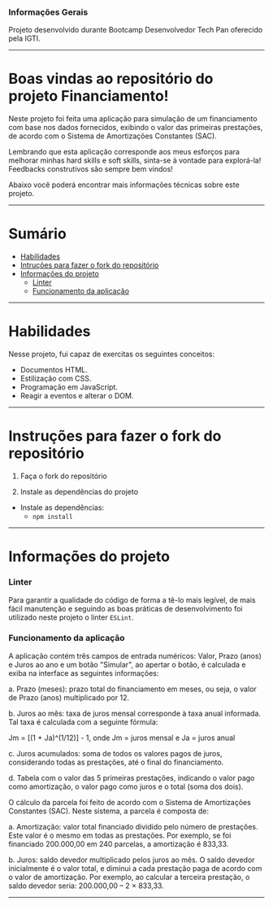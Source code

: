 ### Informações Gerais

Projeto desenvolvido durante Bootcamp Desenvolvedor Tech Pan oferecido pela IGTI.

---

# Boas vindas ao repositório do projeto Financiamento!

Neste projeto foi feita uma aplicação para simulação de um financiamento com base nos dados fornecidos, exibindo o valor das primeiras prestações, de acordo com o Sistema de Amortizações Constantes (SAC).

Lembrando que esta aplicação corresponde aos meus esforços para melhorar minhas hard skills e soft skills, sinta-se à vontade para explorá-la! Feedbacks construtivos são sempre bem vindos!

Abaixo você poderá encontrar mais informações técnicas sobre este projeto.

---

# Sumário

- [Habilidades](#habilidades)
- [Intruções para fazer o fork do repositório](#intruções-para-fazer-o-fork-do-repositório)
- [Informações do projeto](#informações-do-projeto)
  - [Linter](#linter)
  - [Funcionamento da aplicação](#funcionamento-da-aplicação)

---

# Habilidades

Nesse projeto, fui capaz de exercitas os seguintes conceitos:  

- Documentos HTML.
- Estilização com CSS.
- Programação em JavaScript.
- Reagir a eventos e alterar o DOM.

---

# Instruções para fazer o fork do repositório

1. Faça o fork do repositório

2. Instale as dependências do projeto
  * Instale as dependências:
    * `npm install`

---

# Informações do projeto

### Linter

Para garantir a qualidade do código de forma a tê-lo mais legível, de mais fácil manutenção e seguindo as boas práticas de desenvolvimento foi utilizado neste projeto o linter `ESLint`.

### Funcionamento da aplicação

A aplicação contém três campos de entrada numéricos: Valor, Prazo (anos) e Juros ao ano e um botão "Simular", ao apertar o botão, é calculada e exiba na interface as seguintes informações:

a. Prazo (meses): prazo total do financiamento em meses, ou seja, o valor de Prazo (anos) multiplicado por 12.

b. Juros ao mês: taxa de juros mensal corresponde à taxa anual informada. Tal taxa é calculada com a seguinte fórmula:

Jm = [(1 + Ja)^(1/12)] - 1, onde Jm = juros mensal e Ja = juros anual

c. Juros acumulados: soma de todos os valores pagos de juros, considerando todas as prestações, até o final do financiamento.

d. Tabela com o valor das 5 primeiras prestações, indicando o valor pago como amortização, o valor pago como juros e o total (soma dos dois).

O cálculo da parcela foi feito de acordo com o Sistema de Amortizações Constantes (SAC). Neste sistema, a parcela é composta de:

a. Amortização: valor total financiado dividido pelo número de prestações. Este valor é o mesmo em todas as prestações. Por exemplo, se foi financiado 200.000,00 em 240 parcelas, a amortização é 833,33.

b. Juros: saldo devedor multiplicado pelos juros ao mês. O saldo devedor inicialmente é o valor total, e diminui a cada prestação paga de acordo com o valor de amortização. Por exemplo, ao calcular a terceira prestação, o saldo devedor seria: 200.000,00 – 2 × 833,33.

---